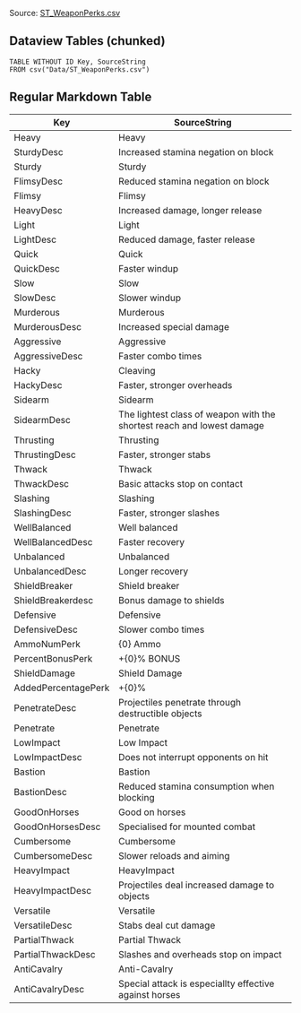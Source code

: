 Source: [ST_WeaponPerks.csv](I:\UNCN\WS\SDK\Mods_Repos\ArgonSDK-FieldGuide\docs\Systems\Chivalry2\Tables\Data\ST_WeaponPerks.csv)

## Dataview Tables (chunked)

```dataview
TABLE WITHOUT ID Key, SourceString
FROM csv("Data/ST_WeaponPerks.csv")
```

## Regular Markdown Table

| Key | SourceString |
| --- | --- |
| Heavy | Heavy |
| SturdyDesc | Increased stamina negation on block |
| Sturdy | Sturdy |
| FlimsyDesc | Reduced stamina negation on block |
| Flimsy | Flimsy |
| HeavyDesc | Increased damage, longer release |
| Light | Light |
| LightDesc | Reduced damage, faster release |
| Quick | Quick |
| QuickDesc | Faster windup |
| Slow | Slow |
| SlowDesc | Slower windup |
| Murderous | Murderous |
| MurderousDesc | Increased special damage |
| Aggressive | Aggressive |
| AggressiveDesc | Faster combo times |
| Hacky | Cleaving |
| HackyDesc | Faster, stronger overheads |
| Sidearm | Sidearm |
| SidearmDesc | The lightest class of weapon with the shortest reach and lowest damage |
| Thrusting | Thrusting |
| ThrustingDesc | Faster, stronger stabs |
| Thwack | Thwack |
| ThwackDesc | Basic attacks stop on contact |
| Slashing | Slashing |
| SlashingDesc | Faster, stronger slashes |
| WellBalanced | Well balanced |
| WellBalancedDesc | Faster recovery |
| Unbalanced | Unbalanced |
| UnbalancedDesc | Longer recovery |
| ShieldBreaker | Shield breaker |
| ShieldBreakerdesc | Bonus damage to shields |
| Defensive | Defensive |
| DefensiveDesc | Slower combo times |
| AmmoNumPerk | {0} Ammo |
| PercentBonusPerk | +{0}% BONUS |
| ShieldDamage | Shield Damage |
| AddedPercentagePerk | +{0}% |
| PenetrateDesc | Projectiles penetrate through destructible objects |
| Penetrate | Penetrate |
| LowImpact | Low Impact |
| LowImpactDesc | Does not interrupt opponents on hit |
| Bastion | Bastion |
| BastionDesc | Reduced stamina consumption when blocking |
| GoodOnHorses | Good on horses |
| GoodOnHorsesDesc | Specialised for mounted combat |
| Cumbersome | Cumbersome |
| CumbersomeDesc | Slower reloads and aiming |
| HeavyImpact | HeavyImpact |
| HeavyImpactDesc | Projectiles deal increased damage to objects |
| Versatile | Versatile |
| VersatileDesc | Stabs deal cut damage |
| PartialThwack | Partial Thwack |
| PartialThwackDesc | Slashes and overheads stop on impact |
| AntiCavalry | Anti-Cavalry |
| AntiCavalryDesc | Special attack is especiallty effective against horses |
